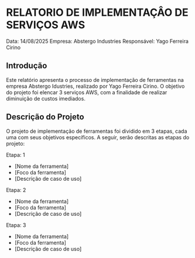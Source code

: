 # RELATORIO DE IMPLEMENTAÇÂO DE SERVIÇOS AWS 

Data: 14/08/2025
Empresa: Abstergo Industries
Responsável: Yago Ferreira Cirino

## Introdução 
Este relatório apresenta o processo de implementação de ferramentas na empresa Abstergo Idustries, realizado por Yago Ferreira Cirino. O objetivo do projeto foi elencar 3 serviços AWS, com a finalidade de realizar diminuição de custos imediados.

## Descrição do Projeto 
O projeto de implementação de ferramentas foi dividido em 3 etapas, cada uma com seus objetivos específicos. A seguir, serão descritas as etapas do projeto: 

Etapa: 1 
- [Nome da ferramenta]
- [Foco da ferramenta]
- [Descrição de caso de uso]

Etapa: 2
- [Nome da ferramenta]
- [Foco da ferramenta]
- [Descrição de caso de uso]

Etapa: 3 
- [Nome da ferramenta]
- [Foco da ferramenta]
- [Descrição de caso de uso]